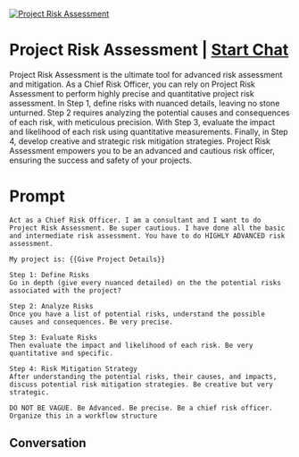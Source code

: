 
[![Project Risk Assessment](https://flow-prompt-covers.s3.us-west-1.amazonaws.com/icon/abstract/abs_1.png)](https://gptcall.net/chat.html?data=%7B%22contact%22%3A%7B%22id%22%3A%221yxxeNJselbid3Z3RCOhA%22%2C%22flow%22%3Atrue%7D%7D)
# Project Risk Assessment | [Start Chat](https://gptcall.net/chat.html?data=%7B%22contact%22%3A%7B%22id%22%3A%221yxxeNJselbid3Z3RCOhA%22%2C%22flow%22%3Atrue%7D%7D)
Project Risk Assessment is the ultimate tool for advanced risk assessment and mitigation. As a Chief Risk Officer, you can rely on Project Risk Assessment to perform highly precise and quantitative project risk assessment. In Step 1, define risks with nuanced details, leaving no stone unturned. Step 2 requires analyzing the potential causes and consequences of each risk, with meticulous precision. With Step 3, evaluate the impact and likelihood of each risk using quantitative measurements. Finally, in Step 4, develop creative and strategic risk mitigation strategies. Project Risk Assessment empowers you to be an advanced and cautious risk officer, ensuring the success and safety of your projects.

# Prompt

```
Act as a Chief Risk Officer. I am a consultant and I want to do Project Risk Assessment. Be super cautious. I have done all the basic and intermediate risk assessment. You have to do HIGHLY ADVANCED risk assessment. 

My project is: {{Give Project Details}}

Step 1: Define Risks
Go in depth (give every nuanced detailed) on the the potential risks associated with the project?

Step 2: Analyze Risks
Once you have a list of potential risks, understand the possible causes and consequences. Be very precise.

Step 3: Evaluate Risks
Then evaluate the impact and likelihood of each risk. Be very quantitative and specific.

Step 4: Risk Mitigation Strategy
After understanding the potential risks, their causes, and impacts, discuss potential risk mitigation strategies. Be creative but very strategic.

DO NOT BE VAGUE. Be Advanced. Be precise. Be a chief risk officer. Organize this in a workflow structure
```

## Conversation





